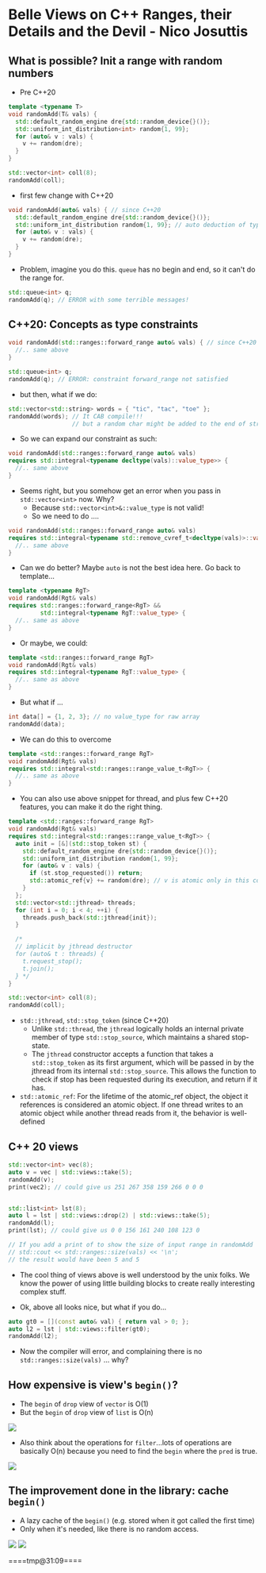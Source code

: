 # Belle Views on C++ Ranges, their Details and the Devil - Nico Josuttis

## What is possible? Init a range with random numbers

- Pre C++20

```cpp
template <typename T>
void randomAdd(T& vals) {
  std::default_random_engine dre{std::random_device{}()};
  std::uniform_int_distribution<int> random{1, 99};
  for (auto& v : vals) {
    v += random(dre);
  }
}

std::vector<int> coll(8);
randomAdd(coll);
```

- first few change with C++20

```cpp
void randomAdd(auto& vals) { // since C++20
  std::default_random_engine dre{std::random_device{}()};
  std::uniform_int_distribution random{1, 99}; // auto deduction of type
  for (auto& v : vals) {
    v += random(dre);
  }
}
```

- Problem, imagine you do this. `queue` has no begin and end, so it can't do the range for.

```cpp
std::queue<int> q;
randomAdd(q); // ERROR with some terrible messages!
```

## C++20: Concepts as type constraints

```cpp
void randomAdd(std::ranges::forward_range auto& vals) { // since C++20
  //.. same above
}

std::queue<int> q;
randomAdd(q); // ERROR: constraint forward_range not satisfied
```

- but then, what if we do:

```cpp
std::vector<std::string> words = { "tic", "tac", "toe" };
randomAdd(words); // It CAB compile!!!
                  // but a random char might be added to the end of string
```

- So we can expand our constraint as such:

```cpp
void randomAdd(std::ranges::forward_range auto& vals)
requires std::integral<typename decltype(vals)::value_type>> {
  //.. same above
}
```

- Seems right, but you somehow get an error when you pass in `std::vector<int>` now. Why?
  - Because `std::vector<int>&::value_type` is not valid!
  - So we need to do ....


```cpp
void randomAdd(std::ranges::forward_range auto& vals)
requires std::integral<typename std::remove_cvref_t<decltype(vals)>::value_type>> {
  //.. same above
}
```

- Can we do better? Maybe `auto` is not the best idea here. Go back to template...

```cpp
template <typename RgT>
void randomAdd(Rgt& vals)
requires std::ranges::forward_range<RgT> &&
         std::integral<typename RgT::value_type> {
  //.. same as above
}
```

- Or maybe, we could:

```cpp
template <std::ranges::forward_range RgT>
void randomAdd(Rgt& vals)
requires std::integral<typename RgT::value_type> {
  //.. same as above
}
```

- But what if ...

```cpp
int data[] = {1, 2, 3}; // no value_type for raw array
randomAdd(data);
```

- We can do this to overcome

```cpp
template <std::ranges::forward_range RgT>
void randomAdd(Rgt& vals)
requires std::integral<std::ranges::range_value_t<RgT>> {
  //.. same as above
}
```

- You can also use above snippet for thread, and plus few C++20 features, you can make it do the right thing.


```cpp
template <std::ranges::forward_range RgT>
void randomAdd(Rgt& vals)
requires std::integral<std::ranges::range_value_t<RgT>> {
  auto init = [&](std::stop_token st) {
    std::default_random_engine dre{std::random_device{}()};
    std::uniform_int_distribution random{1, 99};
    for (auto& v : vals) {
      if (st.stop_requested()) return;
      std::atomic_ref{v} += random(dre); // v is atomic only in this context
    }
  };
  std::vector<std::jthread> threads;
  for (int i = 0; i < 4; ++i) {
    threads.push_back(std::jthread{init});
  }

  /*
  // implicit by jthread destructor
  for (auto& t : threads) {
    t.request_stop();
    t.join();
  } */
}

std::vector<int> coll(8);
randomAdd(coll);
```

- `std::jthread`, `std::stop_token` (since C++20)
  - Unlike `std::thread`, the `jthread` logically holds an internal private member of type `std::stop_source`, which maintains a shared stop-state.
  - The `jthread` constructor accepts a function that takes a `std::stop_token` as its first argument, which will be passed in by the jthread from its internal `std::stop_source`. This allows the function to check if stop has been requested during its execution, and return if it has.
- `std::atomic_ref`: For the lifetime of the atomic_ref object, the object it references is considered an atomic object. If one thread writes to an atomic object while another thread reads from it, the behavior is well-defined

## C++ 20 views

```cpp
std::vector<int> vec(8);
auto v = vec | std::views::take(5);
randomAdd(v);
print(vec2); // could give us 251 267 358 159 266 0 0 0


std::list<int> lst(8);
auto l = lst | std::views::drop(2) | std::views::take(5);
randomAdd(l);
print(lst); // could give us 0 0 156 161 240 108 123 0

// If you add a print of to show the size of input range in randomAdd
// std::cout << std::ranges::size(vals) << '\n';
// the result would have been 5 and 5
```

- The cool thing of views above is well understood by the unix folks. We know the power of using little building blocks to create really interesting complex stuff.

- Ok, above all looks nice, but what if you do...

```cpp
auto gt0 = [](const auto& val) { return val > 0; };
auto l2 = lst | std::views::filter(gt0);
randomAdd(l2);
```

- Now the compiler will error, and complaining there is no `std::ranges::size(vals)` ... why?

## How expensive is view's `begin()`?

- The `begin` of `drop` view of `vector` is O(1)
- But the `begin` of `drop` view of `list` is O(n)

![](../pics/belle_views_how_expensive_is_begin.JPG)


- Also think about the operations for `filter`...lots of operations are basically O(n) because you need to find the `begin` where the `pred` is true.

![](../pics/belle_views_member_fnc_of_views.JPG)


## The improvement done in the library: cache `begin()`

- A lazy cache of the `begin()` (e.g. stored when it got called the first time)
- Only when it's needed, like there is no random access.

![](../pics/belle_views_cache_begin.JPG)
![](../pics/belle_views_amortized_constant.JPG)





====tmp@31:09====